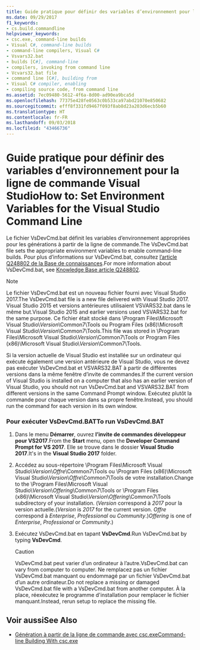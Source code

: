```yaml
---
title: Guide pratique pour définir des variables d’environnement pour la ligne de commande Visual Studio
ms.date: 09/29/2017
f1_keywords:
- cs.build.commandline
helpviewer_keywords:
- csc.exe, command-line builds
- Visual C#, command-line builds
- command-line compilers, Visual C#
- Vsvars32.bat
- builds [C#], command-line
- compilers, invoking from command line
- Vcvars32.bat file
- command line [C#], building from
- Visual C# compiler, enabling
- compiling source code, from command line
ms.assetid: 7ec09480-5612-4f6a-8d00-ad90ea9bca5d
ms.openlocfilehash: 77375e428fe0563c0b533ca97abd21070e850682
ms.sourcegitcommit: efff8f331fd9467f093f8ab8d23a203d6ecb5b60
ms.translationtype: HT
ms.contentlocale: fr-FR
ms.lasthandoff: 09/03/2018
ms.locfileid: "43466736"
---
```

# <a name="how-to-set-environment-variables-for-the-visual-studio-command-line"></a><span data-ttu-id="54a6c-102">Guide pratique pour définir des variables d’environnement pour la ligne de commande Visual Studio</span><span class="sxs-lookup"><span data-stu-id="54a6c-102">How to: Set Environment Variables for the Visual Studio Command Line</span></span>

<span data-ttu-id="54a6c-103">Le fichier VsDevCmd.bat définit les variables d’environnement appropriées pour les générations à partir de la ligne de commande.</span><span class="sxs-lookup"><span data-stu-id="54a6c-103">The VsDevCmd.bat file sets the appropriate environment variables to enable command-line builds.</span></span> <span data-ttu-id="54a6c-104">Pour plus d’informations sur VsDevCmd.bat, consultez [l’article Q248802 de la Base de connaissances](https://support.microsoft.com/help/248802/you-receive-the-out-of-environment-space-error-message-when-you-execut).</span><span class="sxs-lookup"><span data-stu-id="54a6c-104">For more information about VsDevCmd.bat, see [Knowledge Base article Q248802](https://support.microsoft.com/help/248802/you-receive-the-out-of-environment-space-error-message-when-you-execut).</span></span>  

> [!NOTE]
> <span data-ttu-id="54a6c-105">Le fichier VsDevCmd.bat est un nouveau fichier fourni avec Visual Studio 2017.</span><span class="sxs-lookup"><span data-stu-id="54a6c-105">The VsDevCmd.bat file is a new file delivered with Visual Studio 2017.</span></span> <span data-ttu-id="54a6c-106">Visual Studio 2015 et versions antérieures utilisaient VSVARS32.bat dans le même but.</span><span class="sxs-lookup"><span data-stu-id="54a6c-106">Visual Studio 2015 and earlier versions used VSVARS32.bat for the same purpose.</span></span> <span data-ttu-id="54a6c-107">Ce fichier était stocké dans \Program Files\Microsoft Visual Studio\\*Version*\Common7\Tools ou Program Files (x86)\Microsoft Visual Studio\\*Version*\Common7\Tools.</span><span class="sxs-lookup"><span data-stu-id="54a6c-107">This file was stored in \Program Files\Microsoft Visual Studio\\*Version*\Common7\Tools or Program Files (x86)\Microsoft Visual Studio\\*Version*\Common7\Tools.</span></span>
  
<span data-ttu-id="54a6c-108">Si la version actuelle de Visual Studio est installée sur un ordinateur qui exécute également une version antérieure de Visual Studio, vous ne devez pas exécuter VsDevCmd.bat et VSVARS32.BAT à partir de différentes versions dans la même fenêtre d’invite de commandes.</span><span class="sxs-lookup"><span data-stu-id="54a6c-108">If the current version of Visual Studio is installed on a computer that also has an earlier version of Visual Studio, you should not run VsDevCmd.bat and VSVARS32.BAT from different versions in the same Command Prompt window.</span></span> <span data-ttu-id="54a6c-109">Exécutez plutôt la commande pour chaque version dans sa propre fenêtre.</span><span class="sxs-lookup"><span data-stu-id="54a6c-109">Instead, you should run the command for each version in its own window.</span></span>
  
### <a name="to-run-vsdevcmdbat"></a><span data-ttu-id="54a6c-110">Pour exécuter VsDevCmd.BAT</span><span class="sxs-lookup"><span data-stu-id="54a6c-110">To run VsDevCmd.BAT</span></span>  
  
1.  <span data-ttu-id="54a6c-111">Dans le menu **Démarrer**, ouvrez **l’invite de commandes développeur pour VS2017**.</span><span class="sxs-lookup"><span data-stu-id="54a6c-111">From the **Start** menu, open the **Developer Command Prompt for VS 2017**.</span></span>  <span data-ttu-id="54a6c-112">Elle se trouve dans le dossier **Visual Studio 2017**.</span><span class="sxs-lookup"><span data-stu-id="54a6c-112">It's in the **Visual Studio 2017** folder.</span></span>
  
2.  <span data-ttu-id="54a6c-113">Accédez au sous-répertoire \Program Files\Microsoft Visual Studio\\*Version*\\*Offre*\Common7\Tools ou \Program Files (x86)\Microsoft Visual Studio\\*Version*\\*Offre*\Common7\Tools de votre installation.</span><span class="sxs-lookup"><span data-stu-id="54a6c-113">Change to the \Program Files\Microsoft Visual Studio\\*Version*\\*Offering*\Common7\Tools or \Program Files (x86)\Microsoft Visual Studio\\*Version*\\*Offering*\Common7\Tools subdirectory of your installation.</span></span>  <span data-ttu-id="54a6c-114">(*Version* correspond à *2017* pour la version actuelle.</span><span class="sxs-lookup"><span data-stu-id="54a6c-114">(*Version* is *2017* for the current version.</span></span> <span data-ttu-id="54a6c-115">*Offre* correspond à *Enterprise*, *Professional* ou *Community*.)</span><span class="sxs-lookup"><span data-stu-id="54a6c-115">*Offering* is one of *Enterprise*, *Professional* or *Community*.)</span></span>
  
3.  <span data-ttu-id="54a6c-116">Exécutez VsDevCmd.bat en tapant **VsDevCmd**.</span><span class="sxs-lookup"><span data-stu-id="54a6c-116">Run VsDevCmd.bat by typing **VsDevCmd**.</span></span>  
  
    > [!CAUTION]
    >  <span data-ttu-id="54a6c-117">VsDevCmd.bat peut varier d’un ordinateur à l’autre.</span><span class="sxs-lookup"><span data-stu-id="54a6c-117">VsDevCmd.bat can vary from computer to computer.</span></span> <span data-ttu-id="54a6c-118">Ne remplacez pas un fichier VsDevCmd.bat manquant ou endommagé par un fichier VsDevCmd.bat d’un autre ordinateur.</span><span class="sxs-lookup"><span data-stu-id="54a6c-118">Do not replace a missing or damaged VsDevCmd.bat file with a VsDevCmd.bat from another computer.</span></span> <span data-ttu-id="54a6c-119">À la place, réexécutez le programme d'installation pour remplacer le fichier manquant.</span><span class="sxs-lookup"><span data-stu-id="54a6c-119">Instead, rerun setup to replace the missing file.</span></span>  
  
## <a name="see-also"></a><span data-ttu-id="54a6c-120">Voir aussi</span><span class="sxs-lookup"><span data-stu-id="54a6c-120">See Also</span></span>  

- [<span data-ttu-id="54a6c-121">Génération à partir de la ligne de commande avec csc.exe</span><span class="sxs-lookup"><span data-stu-id="54a6c-121">Command-line Building With csc.exe</span></span>](../../../csharp/language-reference/compiler-options/command-line-building-with-csc-exe.md)
